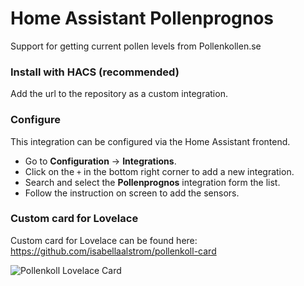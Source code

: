 # Home Assistant Pollenprognos

Support for getting current pollen levels from Pollenkollen.se

### Install with HACS (recommended)
Add the url to the repository as a custom integration.

### Configure
This integration can be configured via the Home Assistant frontend.

- Go to **Configuration** -> **Integrations**.
- Click on the `+` in the bottom right corner to add a new integration.
- Search and select the **Pollenprognos** integration form the list.
- Follow the instruction on screen to add the sensors.

### Custom card for Lovelace
Custom card for Lovelace can be found here:
https://github.com/isabellaalstrom/pollenkoll-card

<img src="https://github.com/isabellaalstrom/pollenkoll-card/blob/master/pollenkoll-card.png" alt="Pollenkoll Lovelace Card" />
